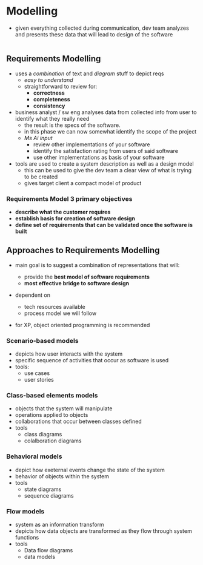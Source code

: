 # Modelling 
- given everything collected during communication, dev team analyzes and presents these data that will lead to design of the software

```toc 

```
## Requirements Modelling
- uses a *combination* of text and *diagram* stuff to depict reqs
	- *easy to understand*
	- straightforward to review for:
		- **correctness**
		- **completeness**
		- **consistency**
- business analyst / sw eng analyses data from collected info from user to identify what they really need 
	- the result is the specs of the software.
	- in this phase we can now somewhat identify the scope of the project
	- *Ms Ai input*
		- review other implementations of your software
		- identify the satisfaction rating from users of said software
		- use other implementations as basis of your software
- tools are used to create a system description as well as a design model 
	- this can be used to give the dev team a clear view of what is trying to be created
	- gives target client a compact model of product 

### Requirements Model 3 primary objectives
- **describe what the customer requires**
- **establish basis for creation of software design**
- **define set of requirements that can be validated once the software is built**

## Approaches to Requirements Modelling
- main goal is to suggest a combination of representations that will:
	- provide the **best model of software requirements**
	- **most effective bridge to software design**

- dependent on 
	- tech resources available
	- process model we will follow
- for XP, object oriented programming is recommended

### Scenario-based models
- depicts how user interacts with the system
- specific sequence of activities that occur as software is used
- tools:
	- use cases
	- user stories


### Class-based elements models
- objects that the system will manipulate
- operations applied to objects
- collaborations that occur between classes defined
- tools
	- class diagrams
	- colalboration diagrams


### Behavioral models
- depict how exeternal events change the state of the system
- behavior of objects within the system
- tools
	- state diagrams
	- sequence diagrams

### Flow models
- system as an information transform
- depicts how data objects are transformed as they flow through system functions
- tools
	- Data flow diagrams
	- data models
